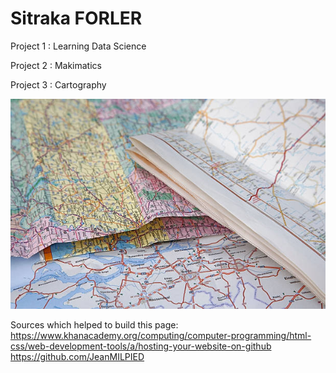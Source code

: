 # Sitraka FORLER

Project 1 : Learning Data Science 

Project 2 :  Makimatics

Project 3 : Cartography

![Cartography](https://github.com/Sitraka17/Sitraka17.github.io/blob/main/image/maps.jpg)



Sources which helped to build this page: 
https://www.khanacademy.org/computing/computer-programming/html-css/web-development-tools/a/hosting-your-website-on-github
https://github.com/JeanMILPIED
